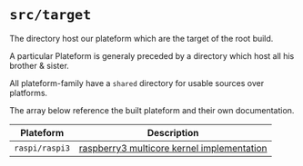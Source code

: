 `src/target`
=============

The directory host our plateform which are the target of the root build.

A particular Plateform is generaly preceded by a directory which host all his brother & sister.

All plateform-family have a `shared` directory for usable sources over platforms.

The array below reference the built plateform and their own documentation.


| Plateform            | Description                                                          |
|----------------------|----------------------------------------------------------------------|
| `raspi/raspi3`       | [raspberry3 multicore kernel implementation](raspi/raspi3/README.md) |